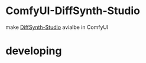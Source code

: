 # ComfyUI-DiffSynth-Studio
make [DiffSynth-Studio](https://github.com/modelscope/DiffSynth-Studio) avialbe in ComfyUI

# developing